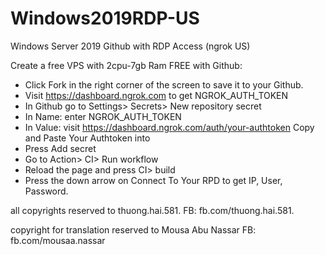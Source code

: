 # Windows2019RDP-US
Windows Server 2019 Github with RDP Access (ngrok US) 

Create a free VPS with 2cpu-7gb Ram FREE with Github:

+ Click Fork in the right corner of the screen to save it to your Github.
+ Visit https://dashboard.ngrok.com to get NGROK_AUTH_TOKEN
+ In Github go to Settings> Secrets> New repository secret
+ In Name: enter NGROK_AUTH_TOKEN
+ In Value: visit https://dashboard.ngrok.com/auth/your-authtoken Copy and Paste Your Authtoken into
+ Press Add secret
+ Go to Action> CI> Run workflow
+ Reload the page and press CI> build
+ Press the down arrow on Connect To Your RPD to get IP, User, Password.

all copyrights reserved to thuong.hai.581.
FB: fb.com/thuong.hai.581.

copyright for translation reserved to Mousa Abu Nassar
FB: fb.com/mousaa.nassar

